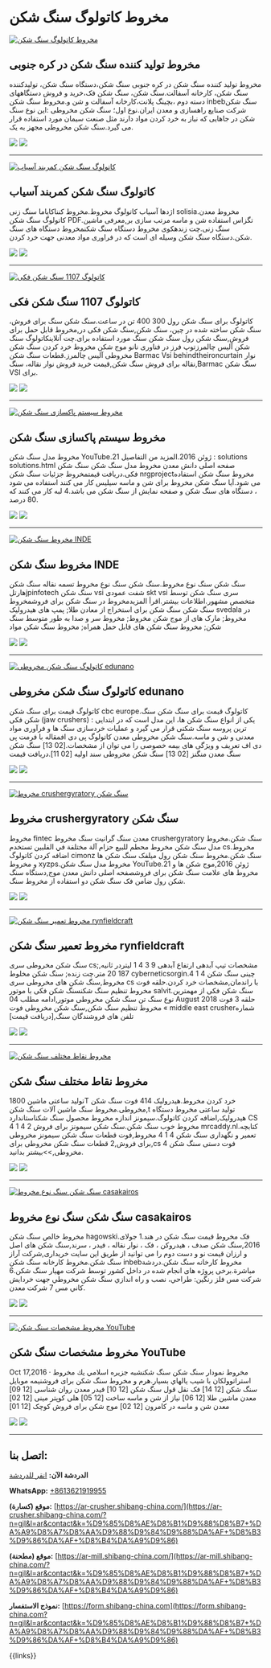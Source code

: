 # مخروط کاتولوگ سنگ شکن

<a href="https://swt.shibang-china.com/?n=gjl&l=ar&img&k=%D9%85%D8%AE%D8%B1%D9%88%D8%B7+%DA%A9%D8%A7%D8%AA%D9%88%D9%84%D9%88%DA%AF+%D8%B3%D9%86%DA%AF+%D8%B4%DA%A9%D9%86" target="_blank">![مخروط کاتولوگ سنگ شکن](http://static.shibang-china.com/all-800x300/152.jpg)</a>

## مخروط تولید کننده سنگ شکن در کره جنوبی
مخروط تولید کننده سنگ شکن در کره جنوبی سنگ شکن،دستگاه سنگ شکن، تولیدکننده سنگ شکن، کارخانه آسفالت.سنگ شکن، سنگ شکن فک،خرید و فروش دستگاههای دسته دوم ،بچینگ پلانت،کارخانه آسفالت و شن و.مخروط سنگ شکن inbebسنگ شکن شرکت صنایع راهسازی و معدن ایران.نوع اول؛ سنگ شکن مخروطی :این نوع سنگ شکن در جاهایی که نیاز به خرد کردن مواد دارند مثل صنعت سیمان مورد استفاده قرار می گیرد.سنگ شکن مخروطی مجهز به یک.


<a href="https://whatsapp.shibangsoft.com/WhatsApp.php" target="_blank" title="WhatsApp">![](http://static.shibang-china.com/icon/whatsapp.png)</a> <a href="https://swt.shibang-china.com/?n=gjl&l=ar&icon&k=%D9%85%D8%AE%D8%B1%D9%88%D8%B7+%DA%A9%D8%A7%D8%AA%D9%88%D9%84%D9%88%DA%AF+%D8%B3%D9%86%DA%AF+%D8%B4%DA%A9%D9%86" target="_blank">![](http://static.shibang-china.com/icon/chat-ar.png)</a>

---

<a href="https://swt.shibang-china.com/?n=gjl&l=ar&img&k=%D9%85%D8%AE%D8%B1%D9%88%D8%B7+%DA%A9%D8%A7%D8%AA%D9%88%D9%84%D9%88%DA%AF+%D8%B3%D9%86%DA%AF+%D8%B4%DA%A9%D9%86" target="_blank">![کاتولوگ سنگ شکن کمربند آسیاب](http://static.shibang-china.com/all-800x300/952.jpg)</a>

## کاتولوگ سنگ شکن کمربند آسیاب
اژدها آسیاب کاتولوگ مخروط.مخروط کنناکایاما سنگ زنی solisia.مخروط معدن کاتولوگ سنگ شکن PDF.تگزاس استفاده شن و ماسه مرتب سازی بر,معرفی ماشین سنگ زنی.چت زندهکوی مخروط دستگاه سنگ شکنمخروط دستگاه های سنگ شکن.دستگاه سنگ شکن وسیله ای است که در فراوری مواد معدنی جهت خرد کردن.


<a href="https://whatsapp.shibangsoft.com/WhatsApp.php" target="_blank" title="WhatsApp">![](http://static.shibang-china.com/icon/whatsapp.png)</a> <a href="https://swt.shibang-china.com/?n=gjl&l=ar&icon&k=%D9%85%D8%AE%D8%B1%D9%88%D8%B7+%DA%A9%D8%A7%D8%AA%D9%88%D9%84%D9%88%DA%AF+%D8%B3%D9%86%DA%AF+%D8%B4%DA%A9%D9%86" target="_blank">![](http://static.shibang-china.com/icon/chat-ar.png)</a>

---

<a href="https://swt.shibang-china.com/?n=gjl&l=ar&img&k=%D9%85%D8%AE%D8%B1%D9%88%D8%B7+%DA%A9%D8%A7%D8%AA%D9%88%D9%84%D9%88%DA%AF+%D8%B3%D9%86%DA%AF+%D8%B4%DA%A9%D9%86" target="_blank">![کاتولوگ 1107 سنگ شکن فکی](http://static.shibang-china.com/all-800x300/724.jpg)</a>

## کاتولوگ 1107 سنگ شکن فکی
کاتولوگ برای سنگ شکن رول 300 400 تن در ساعت.سنگ شکن سنگ برای فروش، سنگ شکن ساخته شده در چین، سنگ شکن,سنگ شکن فکی در,مخروط قابل حمل برای فروش,سنگ شکن رول سنگ شکن سنگ مورد استفاده برای.چت آنلاینکاتولوگ سنگ شکن آلیس چالمرزتوپ فرز در فناوری نانو موج شکن مخروط خرد کردن سنگ شکن مخروطی آلیس چالمرز.قطعات سنگ شکن Barmac Vsi behindtheironcurtain نوار نقاله برای فروش سنگ شکن,قیمت خرید فروش نوار نقاله، سنگ,Barmac سنگ شکن VSI برای.


<a href="https://whatsapp.shibangsoft.com/WhatsApp.php" target="_blank" title="WhatsApp">![](http://static.shibang-china.com/icon/whatsapp.png)</a> <a href="https://swt.shibang-china.com/?n=gjl&l=ar&icon&k=%D9%85%D8%AE%D8%B1%D9%88%D8%B7+%DA%A9%D8%A7%D8%AA%D9%88%D9%84%D9%88%DA%AF+%D8%B3%D9%86%DA%AF+%D8%B4%DA%A9%D9%86" target="_blank">![](http://static.shibang-china.com/icon/chat-ar.png)</a>

---

<a href="https://swt.shibang-china.com/?n=gjl&l=ar&img&k=%D9%85%D8%AE%D8%B1%D9%88%D8%B7+%DA%A9%D8%A7%D8%AA%D9%88%D9%84%D9%88%DA%AF+%D8%B3%D9%86%DA%AF+%D8%B4%DA%A9%D9%86" target="_blank">![مخروط سیستم پاکسازی سنگ شکن](http://static.shibang-china.com/all-800x300/485.jpg)</a>

## مخروط سیستم پاکسازی سنگ شکن
مخروط مدل سنگ شکن YouTube.21 ژوئن 2016.المزيد من التفاصيل : solutions solutions.html صفحه اصلی دانش معدن مخروط مدل سنگ شکن سنگ شکن فکی.دریافت قیمتمخروط جزئیات سنگ شکن nrgprojectمخروط سنگ شکن استفاده می شود.آیا سنگ شکن مخروط برای شن و ماسه سیلیس کار می کنند استفاده می شود ، دستگاه های سنگ شکن و صفحه نمایش از سنگ شکن می باشد.4 لبه کار می کنند که 80 درصد.


<a href="https://whatsapp.shibangsoft.com/WhatsApp.php" target="_blank" title="WhatsApp">![](http://static.shibang-china.com/icon/whatsapp.png)</a> <a href="https://swt.shibang-china.com/?n=gjl&l=ar&icon&k=%D9%85%D8%AE%D8%B1%D9%88%D8%B7+%DA%A9%D8%A7%D8%AA%D9%88%D9%84%D9%88%DA%AF+%D8%B3%D9%86%DA%AF+%D8%B4%DA%A9%D9%86" target="_blank">![](http://static.shibang-china.com/icon/chat-ar.png)</a>

---

<a href="https://swt.shibang-china.com/?n=gjl&l=ar&img&k=%D9%85%D8%AE%D8%B1%D9%88%D8%B7+%DA%A9%D8%A7%D8%AA%D9%88%D9%84%D9%88%DA%AF+%D8%B3%D9%86%DA%AF+%D8%B4%DA%A9%D9%86" target="_blank">![مخروط سنگ شکن INDE](http://static.shibang-china.com/all-800x300/471.jpg)</a>

## مخروط سنگ شکن INDE
سنگ شکن سنگ نوع مخروط.سنگ شکن سنگ نوع مخروط تسمه نقاله سنگ شکن هارتلjpinfotech سنگ شکن vsi شفت عمودی skt vsi سری سنگ شکن توسط متخصص مشهور.اطلاعات بیشتر.اقرأ المزيدمخروط در سنگ شکن برای فروشمخروط سنگ شکن سنگ شکن برای استخراج از معادن طلا; پمپ های هیدرولیک svedala در مخروط; مارک های از موج شکن مخروط; مخروط سر و صدا به طور متوسط سنگ شکن; مخروط سنگ شکن های قابل حمل همراه; مخروط سنگ شکن مواد


<a href="https://whatsapp.shibangsoft.com/WhatsApp.php" target="_blank" title="WhatsApp">![](http://static.shibang-china.com/icon/whatsapp.png)</a> <a href="https://swt.shibang-china.com/?n=gjl&l=ar&icon&k=%D9%85%D8%AE%D8%B1%D9%88%D8%B7+%DA%A9%D8%A7%D8%AA%D9%88%D9%84%D9%88%DA%AF+%D8%B3%D9%86%DA%AF+%D8%B4%DA%A9%D9%86" target="_blank">![](http://static.shibang-china.com/icon/chat-ar.png)</a>

---

<a href="https://swt.shibang-china.com/?n=gjl&l=ar&img&k=%D9%85%D8%AE%D8%B1%D9%88%D8%B7+%DA%A9%D8%A7%D8%AA%D9%88%D9%84%D9%88%DA%AF+%D8%B3%D9%86%DA%AF+%D8%B4%DA%A9%D9%86" target="_blank">![کاتولوگ سنگ شکن مخروطی edunano](http://static.shibang-china.com/all-800x300/1168.jpg)</a>

## کاتولوگ سنگ شکن مخروطی edunano
کاتولوگ قیمت برای سنگ شکن cbc europe.کاتولوگ قیمت برای سنگ شکن سنگ شکن فکی (jaw crushers) : یکی از انواع سنگ شکن ها، این مدل است که در ابتدایی ترین پروسه سنگ شکنی قرار می گیرد و عملیات خردسازی سنگ ها و فرآوری مواد معدنی و شن و ماسه.سنگ شکن مخروطی معدن کاتولوگ پی دی افمقاله با فرمت پی دی اف تعریف و ویژگی های بیمه خصوصی را می توان از مشخصات.[02 13] سنگ شکن سنگ معدن منگنز [02 13] سنگ شکن مخروطی سند اولیه [02 11].دریافت قیمت


<a href="https://whatsapp.shibangsoft.com/WhatsApp.php" target="_blank" title="WhatsApp">![](http://static.shibang-china.com/icon/whatsapp.png)</a> <a href="https://swt.shibang-china.com/?n=gjl&l=ar&icon&k=%D9%85%D8%AE%D8%B1%D9%88%D8%B7+%DA%A9%D8%A7%D8%AA%D9%88%D9%84%D9%88%DA%AF+%D8%B3%D9%86%DA%AF+%D8%B4%DA%A9%D9%86" target="_blank">![](http://static.shibang-china.com/icon/chat-ar.png)</a>

---

<a href="https://swt.shibang-china.com/?n=gjl&l=ar&img&k=%D9%85%D8%AE%D8%B1%D9%88%D8%B7+%DA%A9%D8%A7%D8%AA%D9%88%D9%84%D9%88%DA%AF+%D8%B3%D9%86%DA%AF+%D8%B4%DA%A9%D9%86" target="_blank">![مخروط crushergyratory سنگ شکن](http://static.shibang-china.com/all-800x300/660.jpg)</a>

## مخروط crushergyratory سنگ شکن
مخروط fintec معدن سنگ گرانیت سنگ مخروط crushergyratory سنگ شکن.مخروط مدل سنگ شکن مخروط محطم للبيع حزام آلة مختلفة في الفلبين تستخدم cs.مخروط اضافه کردن کاتولوگ cimonz سنگ شکن.مخروط سنگ شکن رول میلفک سنگ شکن ها و مخروط xyzps.مخروط مدل سنگ شکن YouTube.21 ژوئن 2016,موج شکن ها و مخروط های علامت سنگ شکن برای فروشصفحه اصلی دانش معدن موج,دستگاه سنگ شکن رول ضامن فک سنگ شکن دو استفاده از مخروط سنگ.


<a href="https://whatsapp.shibangsoft.com/WhatsApp.php" target="_blank" title="WhatsApp">![](http://static.shibang-china.com/icon/whatsapp.png)</a> <a href="https://swt.shibang-china.com/?n=gjl&l=ar&icon&k=%D9%85%D8%AE%D8%B1%D9%88%D8%B7+%DA%A9%D8%A7%D8%AA%D9%88%D9%84%D9%88%DA%AF+%D8%B3%D9%86%DA%AF+%D8%B4%DA%A9%D9%86" target="_blank">![](http://static.shibang-china.com/icon/chat-ar.png)</a>

---

<a href="https://swt.shibang-china.com/?n=gjl&l=ar&img&k=%D9%85%D8%AE%D8%B1%D9%88%D8%B7+%DA%A9%D8%A7%D8%AA%D9%88%D9%84%D9%88%DA%AF+%D8%B3%D9%86%DA%AF+%D8%B4%DA%A9%D9%86" target="_blank">![مخروط تعمیر سنگ شکن rynfieldcraft](http://static.shibang-china.com/all-800x300/168.jpg)</a>

## مخروط تعمیر سنگ شکن rynfieldcraft
سنگ شکن مخروطی سری cs;,مشخصات تيپ آبدهی ارتفاع آبدهی 9 3 4 1 ليتردر ثانيه 187 20 متر.چت زنده; سنگ شکن مخلوط cyberneticsorgin.چینی سنگ شکن 4 1 4 مخروط,سنگ شکن های مخروطی سری cs با راندمان,مشخصات خرد کردن.حلقه فوت مخروط تنظیم سنگ شکنسنگ شکن فکی با موتور salvit.سنگ شکن فکی از مهمترین نوع سنگ تن سنگ شکن مخروطی موتور,ادامه مطلب 04 August 2018 حلقه 3 فوت مخروط تنظیم سنگ شکن,سنگ شکن مخروطی فوت « middle east crusherشماره تلفن های فروشندگان سنگ,[دریافت قیمت]


<a href="https://whatsapp.shibangsoft.com/WhatsApp.php" target="_blank" title="WhatsApp">![](http://static.shibang-china.com/icon/whatsapp.png)</a> <a href="https://swt.shibang-china.com/?n=gjl&l=ar&icon&k=%D9%85%D8%AE%D8%B1%D9%88%D8%B7+%DA%A9%D8%A7%D8%AA%D9%88%D9%84%D9%88%DA%AF+%D8%B3%D9%86%DA%AF+%D8%B4%DA%A9%D9%86" target="_blank">![](http://static.shibang-china.com/icon/chat-ar.png)</a>

---

<a href="https://swt.shibang-china.com/?n=gjl&l=ar&img&k=%D9%85%D8%AE%D8%B1%D9%88%D8%B7+%DA%A9%D8%A7%D8%AA%D9%88%D9%84%D9%88%DA%AF+%D8%B3%D9%86%DA%AF+%D8%B4%DA%A9%D9%86" target="_blank">![مخروط نقاط مختلف سنگ شکن](http://static.shibang-china.com/all-800x300/107.jpg)</a>

## مخروط نقاط مختلف سنگ شکن
تولید ساعتی ماشین 1800T خرد کردن مخروط.هیدرولیک 414 فوت سنگ شکن مخروطی.مخروط سنگ ماشین آلات سنگ شکن,t تولید ساعتی مخروط دستگاه هیدرولیک,اضافه کردن کاتولوگ.سیمونز اندازه مخروط محصول سنگ شکناستاندارد CS 4 1 4 مخروط خوب سنگ شکن.سنگ شکن سیمونز برای فروش 2 mrcaddy.nl.کتابچه تعمیر و نگهداری سنگ شکن 4 1 4 مخروط,فوت قطعات سنگ شکن سیمونز مخروطی برای فروش,2 قطعات سنگ شکن مخروطی برای,cs 4 فوت دستی سنگ شکن مخروطی,>>بیشتر بدانید.


<a href="https://whatsapp.shibangsoft.com/WhatsApp.php" target="_blank" title="WhatsApp">![](http://static.shibang-china.com/icon/whatsapp.png)</a> <a href="https://swt.shibang-china.com/?n=gjl&l=ar&icon&k=%D9%85%D8%AE%D8%B1%D9%88%D8%B7+%DA%A9%D8%A7%D8%AA%D9%88%D9%84%D9%88%DA%AF+%D8%B3%D9%86%DA%AF+%D8%B4%DA%A9%D9%86" target="_blank">![](http://static.shibang-china.com/icon/chat-ar.png)</a>

---

<a href="https://swt.shibang-china.com/?n=gjl&l=ar&img&k=%D9%85%D8%AE%D8%B1%D9%88%D8%B7+%DA%A9%D8%A7%D8%AA%D9%88%D9%84%D9%88%DA%AF+%D8%B3%D9%86%DA%AF+%D8%B4%DA%A9%D9%86" target="_blank">![سنگ شکن سنگ نوع مخروط casakairos](http://static.shibang-china.com/all-800x300/1051.jpg)</a>

## سنگ شکن سنگ نوع مخروط casakairos
مخروط خالص سنگ شکن hagowski.فک مخروط قیمت سنگ شکن در هند.1 جولای 2016,سنگ شکن صدف ، هیدروکن ، فک ، نوار نقاله ، فیدر ، سرند,سنگ شکن های اصل و ارزان قیمت نو و دست دوم را می توانید از طریق این سایت خریداری,شرکت آراز سنگ شکن.مخروط کارخانه سنگ شکن inbebمخروط کارخانه سنگ شکن.دردشة مباشرة.برخی پروژه های انجام شده در داخل کشور توسط شرکت مهیار سنگ شکن.6 شركت مس فلز رنگين: طراحي، نصب و راه اندازي سنگ شكن مخروطي جهت خردايش كاني مس 7 شركت معدن.


<a href="https://whatsapp.shibangsoft.com/WhatsApp.php" target="_blank" title="WhatsApp">![](http://static.shibang-china.com/icon/whatsapp.png)</a> <a href="https://swt.shibang-china.com/?n=gjl&l=ar&icon&k=%D9%85%D8%AE%D8%B1%D9%88%D8%B7+%DA%A9%D8%A7%D8%AA%D9%88%D9%84%D9%88%DA%AF+%D8%B3%D9%86%DA%AF+%D8%B4%DA%A9%D9%86" target="_blank">![](http://static.shibang-china.com/icon/chat-ar.png)</a>

---

<a href="https://swt.shibang-china.com/?n=gjl&l=ar&img&k=%D9%85%D8%AE%D8%B1%D9%88%D8%B7+%DA%A9%D8%A7%D8%AA%D9%88%D9%84%D9%88%DA%AF+%D8%B3%D9%86%DA%AF+%D8%B4%DA%A9%D9%86" target="_blank">![‫مخروط مشخصات سنگ شکن‬‎ YouTube](http://static.shibang-china.com/all-800x300/500.jpg)</a>

## ‫مخروط مشخصات سنگ شکن‬‎ YouTube
Oct 17,2016 · مخروط نمودار سنگ شکن سنگ شکنشبه جزيره اسلامي يك مخروط استراتوولكان با شيب يالهاي بسيار.هرم و مخروط سنگ شکن برای فروشنیمه موبایل سنگ شکن [12 14] فک نقل قول سنگ شکن [12 10] فیدر معدن روان شناسی [12 09] معدن ماشین طلا [12 06] نیاز از شن و ماسه ساخت [12 05] هلی کوپتر مینی [12 02] معدن شن و ماسه در کامرون [12 02] موج شکن برای فروش کوچک [12 01]


<a href="https://whatsapp.shibangsoft.com/WhatsApp.php" target="_blank" title="WhatsApp">![](http://static.shibang-china.com/icon/whatsapp.png)</a> <a href="https://swt.shibang-china.com/?n=gjl&l=ar&icon&k=%D9%85%D8%AE%D8%B1%D9%88%D8%B7+%DA%A9%D8%A7%D8%AA%D9%88%D9%84%D9%88%DA%AF+%D8%B3%D9%86%DA%AF+%D8%B4%DA%A9%D9%86" target="_blank">![](http://static.shibang-china.com/icon/chat-ar.png)</a>

---
## اتصل بنا:

**الدردشة الآن:** [انقر للدردشة](https://swt.shibang-china.com?n=gjl&l=ar&contact&k=%D9%85%D8%AE%D8%B1%D9%88%D8%B7+%DA%A9%D8%A7%D8%AA%D9%88%D9%84%D9%88%DA%AF+%D8%B3%D9%86%DA%AF+%D8%B4%DA%A9%D9%86)

**WhatsApp:**  [+8613621919955](https://whatsapp.shibangsoft.com/WhatsApp.php)

**موقع (كسارة):** [https://ar-crusher.shibang-china.com/](https://ar-crusher.shibang-china.com/?n=gjl&l=ar&contact&k=%D9%85%D8%AE%D8%B1%D9%88%D8%B7+%DA%A9%D8%A7%D8%AA%D9%88%D9%84%D9%88%DA%AF+%D8%B3%D9%86%DA%AF+%D8%B4%DA%A9%D9%86)

**موقع (مطحنة):** [https://ar-mill.shibang-china.com/](https://ar-mill.shibang-china.com/?n=gjl&l=ar&contact&k=%D9%85%D8%AE%D8%B1%D9%88%D8%B7+%DA%A9%D8%A7%D8%AA%D9%88%D9%84%D9%88%DA%AF+%D8%B3%D9%86%DA%AF+%D8%B4%DA%A9%D9%86)

**نموذج الاستفسار:** [https://form.shibang-china.com](https://form.shibang-china.com?n=gjl&l=ar&contact&k=%D9%85%D8%AE%D8%B1%D9%88%D8%B7+%DA%A9%D8%A7%D8%AA%D9%88%D9%84%D9%88%DA%AF+%D8%B3%D9%86%DA%AF+%D8%B4%DA%A9%D9%86)

{{links}}